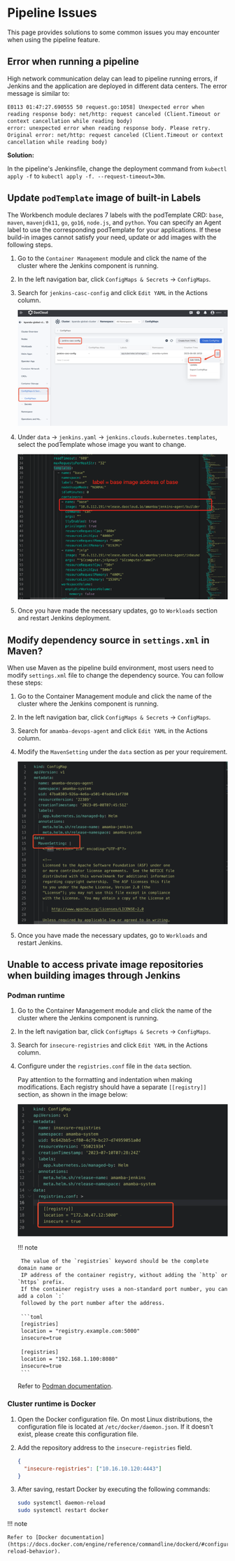 # Pipeline Issues

This page provides solutions to some common issues you may encounter when using the pipeline feature.

## Error when running a pipeline

High network communication delay can lead to pipeline running errors, if Jenkins and
the application are deployed in different data centers. The error message is similar to:

```console
E0113 01:47:27.690555 50 request.go:1058] Unexpected error when reading response body: net/http: request canceled (Client.Timeout or context cancellation while reading body)
error: unexpected error when reading response body. Please retry. Original error: net/http: request canceled (Client.Timeout or context cancellation while reading body)
```

**Solution:**

In the pipeline's Jenkinsfile, change the deployment command from `kubectl apply -f` to
`kubectl apply -f. --request-timeout=30m`.

## Update `podTemplate` image of built-in Labels

The Workbench module declares 7 labels with the podTemplate CRD: `base`, `maven`, `mavenjdk11`,
`go`, `go16`, `node.js`, and `python`. You can specify an Agent label to use the corresponding
podTemplate for your applications. If these build-in images cannot satisfy your need, update or
add images with the following steps.

1. Go to the `Container Management` module and click the name of the cluster where the Jenkins component is running.

2. In the left navigation bar, click `ConfigMaps & Secrets` -> `ConfigMaps`.

3. Search for `jenkins-casc-config` and click `Edit YAML` in the Actions column.

    ![screen](../images/faq01.png)

4. Under `data` -> `jenkins.yaml` -> `jenkins.clouds.kubernetes.templates`, select the podTemplate whose image you want to change.

    ![screen](../images/faq02.png)

5. Once you have made the necessary updates, go to `Workloads` section and restart Jenkins deployment.

## Modify dependency source in `settings.xml` in Maven?

When use Maven as the pipeline build environment, most users need to modify `settings.xml`
file to change the dependency source. You can follow these steps:

1. Go to the Container Management module and click the name of the cluster where the Jenkins component is running.

2. In the left navigation bar, click `ConfigMaps & Secrets` -> `ConfigMaps`.

3. Search for `amamba-devops-agent` and click `Edit YAML` in the Actions column.

4. Modify the `MavenSetting` under the `data` section as per your requirement.

    ![screen](../images/faq03.png)

5. Once you have made the necessary updates, go to `Workloads` and restart Jenkins.

## Unable to access private image repositories when building images through Jenkins

### Podman runtime

1. Go to the Container Management module and click the name of the cluster where the Jenkins component is running.

2. In the left navigation bar, click `ConfigMaps & Secrets` -> `ConfigMaps`.

3. Search for `insecure-registries` and click `Edit YAML` in the Actions column.

4. Configure under the `registries.conf` file in the `data` section.

    Pay attention to the formatting and indentation when making modifications.
    Each registry should have a separate `[[registry]]` section, as shown in the image below:

    ![faq-ci1](../images/faq04.png)

    !!! note

        The value of the `registries` keyword should be the complete domain name or
        IP address of the container registry, without adding the `http` or `https` prefix.
        If the container registry uses a non-standard port number, you can add a colon `:`
        followed by the port number after the address.

        ```toml
        [registries]
        location = "registry.example.com:5000"
        insecure=true

        [registries]
        location = "192.168.1.100:8080"
        insecure=true
        ```

    Refer to [Podman documentation](https://podman-desktop.io/docs/containers/registries/insecure-registry).

### Cluster runtime is Docker

1. Open the Docker configuration file. On most Linux distributions, the configuration file
   is located at `/etc/docker/daemon.json`. If it doesn't exist, please create this configuration file.

2. Add the repository address to the `insecure-registries` field.

    ```json
    {
      "insecure-registries": ["10.16.10.120:4443"]
    }
    ```

3. After saving, restart Docker by executing the following commands:

    ```bash
    sudo systemctl daemon-reload
    sudo systemctl restart docker
    ```

!!! note

    Refer to [Docker documentation](https://docs.docker.com/engine/reference/commandline/dockerd/#configuration-reload-behavior).
